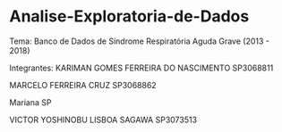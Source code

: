 # Analise-Exploratoria-de-Dados

Tema: Banco de Dados de Síndrome Respiratória Aguda Grave (2013 - 2018)

Integrantes:
KARIMAN GOMES FERREIRA DO NASCIMENTO SP3068811

MARCELO FERREIRA CRUZ SP3068862

Mariana SP

VICTOR YOSHINOBU LISBOA SAGAWA SP3073513
